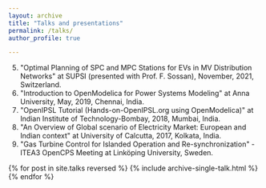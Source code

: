 ```yaml
---
layout: archive
title: "Talks and presentations"
permalink: /talks/
author_profile: true

---
```


5. "Optimal Planning of SPC and MPC Stations for EVs in MV Distribution Networks" at SUPSI (presented with Prof. F. Sossan), November, 2021, Switzerland. 
4. "Introduction to OpenModelica for Power Systems Modeling" at Anna University, May, 2019, Chennai, India.
3. "OpenIPSL Tutorial (Hands-on-OpenIPSL.org using OpenModelica)" at Indian Institute of Technology-Bombay, 2018, Mumbai, India.
2. "An Overview of Global scenario of Electricity Market: European and Indian context" at University of Calcutta, 2017, Kolkata, India.
1. "Gas Turbine Control for Islanded Operation and Re-synchronization" -ITEA3 OpenCPS Meeting at Linköping University, Sweden.



{% for post in site.talks reversed %}
  {% include archive-single-talk.html %}
{% endfor %}
